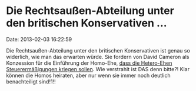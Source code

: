 Die Rechtsaußen-Abteilung unter den britischen Konservativen \...
=================================================================

Date: 2013-02-03 16:22:59

Die Rechtsaußen-Abteilung unter den britischen Konservativen ist genau
so widerlich, wie man das erwarten würde. Sie fordern von David Cameron
als Konzession für die Einführung der Homo-Ehe, [dass die Hetero-Ehen
Steuerermäßigungen kriegen
sollen](http://www.guardian.co.uk/society/2013/feb/01/cameron-marriage-tax-breaks).
Wie verstrahlt ist DAS denn bitte?! Klar können die Homos heiraten, aber
nur wenn sie immer noch deutlich benachteiligt sind!1!!
